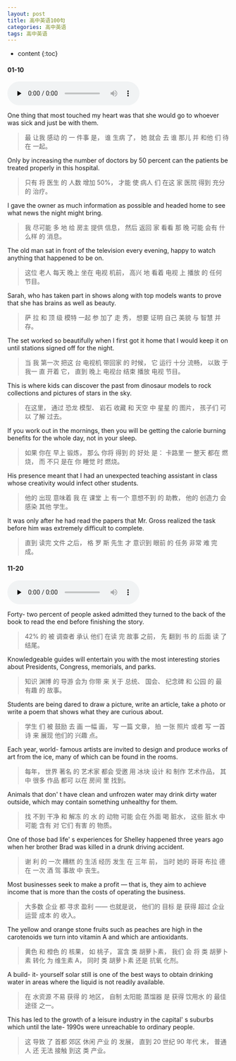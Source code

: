 ```yaml
---
layout: post
title: 高中英语100句
categories: 高中英语
tags: 高中英语
---
```


* content
{:toc}




#### 01-10

<audio id="audio" controls="" preload="none">
<source id="mp3" src="https://www.conceptenglish.cn/x/GZ100/01-10.mp3">
</audio>


One thing that most touched my heart was that she would go to whoever was sick and just be with them. 
> 最 让我 感动 的 一 件事 是， 谁 生病 了， 她 就会 去 谁 那儿 并 和他 们 待在 一起。

Only by increasing the number of doctors by 50 percent can the patients be treated properly in this hospital. 
> 只有 将 医生 的 人数 增加 50%， 才能 使 病人 们 在这 家 医院 得到 充分 的 治疗。

I gave the owner as much information as possible and headed home to see what news the night might bring. 
> 我 尽可能 多 地 给 房主 提供 信息， 然后 返回 家 看看 那 晚 可能 会有 什么样 的 消息。

The old man sat in front of the television every evening, happy to watch anything that happened to be on. 
> 这位 老人 每天 晚上 坐在 电视 机前， 高兴 地 看着 电视 上 播放 的 任何 节目。

Sarah, who has taken part in shows along with top models wants to prove that she has brains as well as beauty. 
> 萨 拉 和 顶 级 模特 一起 参 加了 走 秀， 想要 证明 自己 美貌 与 智慧 并存。

The set worked so beautifully when I first got it home that I would keep it on until stations signed off for the night. 
> 当 我 第一次 把这 台 电视机 带回家 的 时候， 它 运行 十分 流畅， 以致 于 我一 直 开着 它， 直到 晚上 电视台 结束 播放 电视 节目。

This is where kids can discover the past from dinosaur models to rock collections and pictures of stars in the sky. 
> 在这里， 通过 恐龙 模型、 岩石 收藏 和 天空 中 星星 的 图片， 孩子们 可以 了解 过去。

If you work out in the mornings, then you will be getting the calorie burning benefits for the whole day, not in your sleep. 
> 如果 你在 早上 锻炼， 那么 你将 得到 的 好处 是： 卡路里 一 整天 都在 燃烧， 而 不只 是在 你 睡觉 时 燃烧。

His presence meant that I had an unexpected teaching assistant in class whose creativity would infect other students. 
> 他的 出现 意味着 我 在 课堂 上 有一个 意想不到 的 助教， 他的 创造力 会 感染 其他 学生。

It was only after he had read the papers that Mr. Gross realized the task before him was extremely difficult to complete. 
> 直到 读完 文件 之后， 格 罗 斯 先生 才 意识到 眼前 的 任务 非常 难 完成。


#### 11-20

<audio id="audio" controls="" preload="none">
<source id="mp3" src="https://www.conceptenglish.cn/x/GZ100/11-20.mp3">
</audio>

Forty- two percent of people asked admitted they turned to the back of the book to read the end before finishing the story. 
> 42% 的 被 调查者 承认 他们 在读 完 故事 之前， 先 翻到 书 的 后面 读 了 结尾。

Knowledgeable guides will entertain you with the most interesting stories about Presidents, Congress, memorials, and parks. 
> 知识 渊博 的 导游 会为 你带 来 关于 总统、 国会、 纪念碑 和 公园 的 最 有趣 的 故事。

Students are being dared to draw a picture, write an article, take a photo or write a poem that shows what they are curious about. 
> 学生 们 被 鼓励 去 画 一幅 画， 写 一篇 文章， 拍 一张 照片 或者 写 一首 诗 来 展现 他们的 兴趣 点。

Each year, world- famous artists are invited to design and produce works of art from the ice, many of which can be found in the rooms. 
> 每年， 世界 著名 的 艺术家 都会 受邀 用 冰块 设计 和 制作 艺术作品， 其中 很多 作品 都可 以在 房间 里 找到。

Animals that don' t have clean and unfrozen water may drink dirty water outside, which may contain something unhealthy for them. 
> 找 不到 干净 和 解冻 的 水 的 动物 可能 会在 外面 喝 脏水， 这些 脏水 中 可能 含有 对 它们 有害 的 物质。

One of those bad life' s experiences for Shelley happened three years ago when her brother Brad was killed in a drunk driving accident. 
> 谢 利 的 一次 糟糕 的 生活 经历 发生 在 三年 前， 当时 她的 哥哥 布拉 德 在 一次 酒 驾 事故 中 丧生。

Most businesses seek to make a profit — that is, they aim to achieve income that is more than the costs of operating the business. 
> 大多数 企业 都 寻求 盈利 —— 也就是说， 他们的 目标 是 获得 超过 企业 运营 成本 的 收入。

The yellow and orange stone fruits such as peaches are high in the carotenoids we turn into vitamin A and which are antioxidants. 
> 黄色 和 橙色 的 核果， 如 桃子， 富含 类 胡萝卜素， 我们 会 将 类 胡萝卜素 转化 为 维生素 A， 同时 类 胡萝卜素 还是 抗氧 化剂。

A build- it- yourself solar still is one of the best ways to obtain drinking water in areas where the liquid is not readily available. 
> 在 水资源 不易 获得 的 地区， 自制 太阳能 蒸馏器 是 获得 饮用水 的 最佳 途径 之一。

This has led to the growth of a leisure industry in the capital' s suburbs which until the late- 1990s were unreachable to ordinary people. 
> 这 导致 了 首都 郊区 休闲 产业 的 发展， 直到 20 世纪 90 年代 末， 普通人 还 无法 接触 到这 类 产业。
